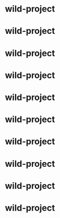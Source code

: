 # wild-project
# wild-project
# wild-project
# wild-project
# wild-project
# wild-project
# wild-project
# wild-project
# wild-project
# wild-project
